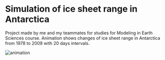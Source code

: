 # Simulation of ice sheet range in Antarctica

Project made by me and my teammates for studies for Modeling in Earth Sciences course.
Animation shows changes of ice sheet range in Antarctica from 1978 to 2009 with 20 days intervals.

![animation](https://github.com/franekb1111/Simulation_of_ice_sheet_range_in_Antarctica/assets/96435383/32d4a2fe-1aca-4def-8fd8-7676b95160f6)
